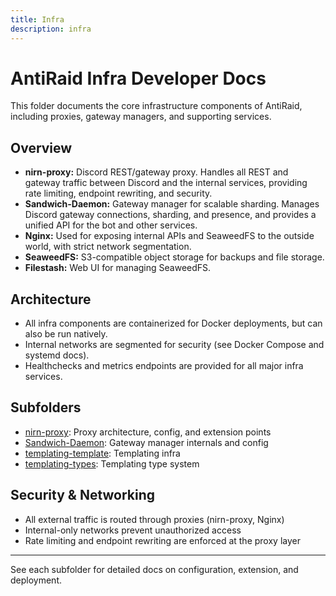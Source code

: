 ```yaml
---
title: Infra
description: infra
---
```


# AntiRaid Infra Developer Docs

This folder documents the core infrastructure components of AntiRaid, including proxies, gateway managers, and supporting services.

## Overview

- **nirn-proxy:** Discord REST/gateway proxy. Handles all REST and gateway traffic between Discord and the internal services, providing rate limiting, endpoint rewriting, and security.
- **Sandwich-Daemon:** Gateway manager for scalable sharding. Manages Discord gateway connections, sharding, and presence, and provides a unified API for the bot and other services.
- **Nginx:** Used for exposing internal APIs and SeaweedFS to the outside world, with strict network segmentation.
- **SeaweedFS:** S3-compatible object storage for backups and file storage.
- **Filestash:** Web UI for managing SeaweedFS.

## Architecture

- All infra components are containerized for Docker deployments, but can also be run natively.
- Internal networks are segmented for security (see Docker Compose and systemd docs).
- Healthchecks and metrics endpoints are provided for all major infra services.

## Subfolders

- [nirn-proxy](./nirn-proxy/): Proxy architecture, config, and extension points
- [Sandwich-Daemon](./Sandwich-Daemon/): Gateway manager internals and config
- [templating-template](./templating-template/): Templating infra
- [templating-types](./templating-types/): Templating type system

## Security & Networking

- All external traffic is routed through proxies (nirn-proxy, Nginx)
- Internal-only networks prevent unauthorized access
- Rate limiting and endpoint rewriting are enforced at the proxy layer

---

See each subfolder for detailed docs on configuration, extension, and deployment.
